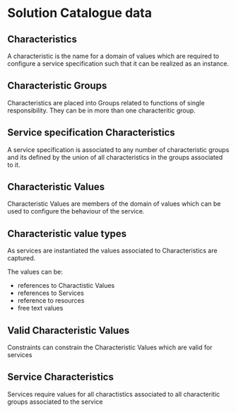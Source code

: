 # Solution Catalogue data

## Characteristics

A characteristic is the name for a domain of values which are required to configure a service specification such that it can be realized as an instance.

## Characteristic Groups

Characteristics are placed into Groups related to functions of single responsibility.
They can be in more than one characteritic group.

## Service specification Characteristics

A service specification is associated to any number of characteristic groups and its defined by the union of all characteristics in the groups associated to it.

## Characteristic Values

Characteristic Values are members of the domain of values which can be used to configure the behaviour of the service.

## Characteristic value types

As services are instantiated the values associated to Characteristics are captured.

The values can be:
- references to Charactistic Values
- references to Services
- reference to resources
- free text values

## Valid Characteristic Values

Constraints can constrain the Characteristic Values which are valid for services

## Service Characteristics

Services require values for all charactistics associated to all characteritic groups associated to the service
